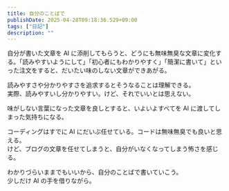 ```yaml
---
title: 自分のことばで
publishDate: 2025-04-28T09:18:36.529+09:00
tags: ["日記"]
description: ""
---
```


自分が書いた文章を AI に添削してもらうと、どうにも無味無臭な文章に変化する。「読みやすいようにして」「初心者にもわかりやすく」「簡潔に書いて」といった注文をすると、だいたい味のしない文章ができあがる。

読みやすさや分かりやすさを追求するとそうなることは理解できる。  
実際、読みやすいし分かりやすい。けど、それでいいとは思えない。

味がしない言葉になった文章を良しとすると、いよいよすべてを AI に渡してしまった気持ちになる。

コーディングはすでに AI にだいぶ任せている。コードは無味無臭でも良いと思える。  
けど、ブログの文章を任せてしまうと、自分がいなくなってしまう怖さを感じる。

わかりづらいままでもいいから、自分のことばで書いていこう。  
少しだけ AI の手を借りながら。
